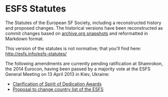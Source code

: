 ESFS Statutes
=============

The Statutes of the European SF Society, including a reconstructed history and proposed changes. The historical versions have been reconstructed as commit changes based on [archive.org snapshots](https://web.archive.org/web/*/http://www.esfs.info/esfs-statutes.html) and reformatted in Markdown format.

This version of the statutes is not normative; that you'll find here: http://esfs.info/esfs-statutes/

The following amendments are currently pending ratification at Shamrokon, the 2014 Eurocon, having been passed by a majority vote at the ESFS General Meeting on 13 April 2013 in Kiev, Ukraine:

* [Clarification of Spirit of Dedication Awards](https://github.com/eemeli/esfs-statutes/commit/7f08daa7a310f69aabe6adb9c1abcd193a78756e)
* [Proposal to change country list of the ESFS](https://github.com/eemeli/esfs-statutes/commit/76c9ba6c089edf83f4d3a7572d3a5c9664a2c44f)
